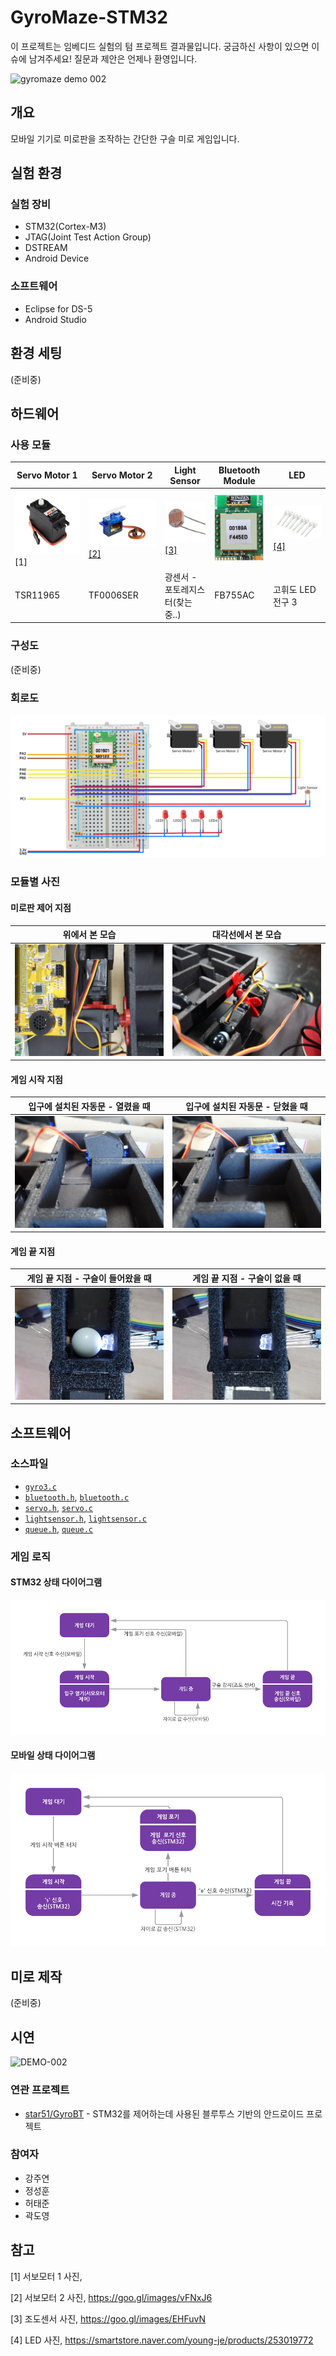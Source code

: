 # GyroMaze-STM32
이 프로젝트는 임베디드 실험의 텀 프로젝트 결과물입니다. 궁금하신 사항이 있으면 이슈에 남겨주세요! 질문과 제안은 언제나 환영입니다.

![gyromaze demo 002](resource/demo-001.gif)

## 개요

모바일 기기로 미로판을 조작하는 간단한 구슬 미로 게임입니다. 

## 실험 환경

### 실험 장비

- STM32(Cortex-M3)
- JTAG(Joint Test Action Group)
- DSTREAM
- Android Device

### 소프트웨어

- Eclipse for DS-5
- Android Studio

## 환경 세팅

(준비중)

## 하드웨어

### 사용 모듈

| Servo Motor 1                     | Servo Motor 2                                                | Light Sensor                                                 | Bluetooth Module                            | LED                                                          |
| --------------------------------- | ------------------------------------------------------------ | ------------------------------------------------------------ | ------------------------------------------- | ------------------------------------------------------------ |
| ![servo1](resource/servo1.jpg)[1] | ![servo2](resource/servo2.jpg)[[2]](https://goo.gl/images/vFNxJ6) | [![lightsensor](resource/lightsensor.jpeg)[3]](https://goo.gl/images/EHFuvN) | ![bluetooth module](resource/bluetooth.png) | ![led](resource/led.png)[[4]](https://smartstore.naver.com/young-je/products/253019772) |
| TSR11965                          | TF0006SER                                                    | 광센서 - 포토레지스터(찾는중..)                              | FB755AC                                     | 고휘도 LED전구 3                                             |

### 구성도

(준비중)

### 회로도

![모듈과 브레드보드](resource/modules_breadboard.png)

### 모듈별 사진

#### 미로판 제어 지점

|                        위에서 본 모습                        |                      대각선에서 본 모습                      |
| :----------------------------------------------------------: | :----------------------------------------------------------: |
| ![397636A6-112D-4B83-853E-200A53D8185B](resource/397636A6-112D-4B83-853E-200A53D8185B.JPG) | ![02542460-0DDD-4341-888B-A4FD266E6D54](resource/02542460-0DDD-4341-888B-A4FD266E6D54.JPG) |

#### 게임 시작 지점

|               입구에 설치된 자동문 - 열렸을 때               |               입구에 설치된 자동문 - 닫혔을 때               |
| :----------------------------------------------------------: | :----------------------------------------------------------: |
| ![9EF86831-0276-433F-A960-36CD2DF37754](resource/9EF86831-0276-433F-A960-36CD2DF37754.JPG) | ![C623DCD5-6099-4872-8271-E882BE166C12](resource/C623DCD5-6099-4872-8271-E882BE166C12.JPG) |

#### 게임 끝 지점

|              게임 끝 지점 - 구슬이 들어왔을 때               |                게임 끝 지점 - 구슬이 없을 때                 |
| :----------------------------------------------------------: | :----------------------------------------------------------: |
| ![12E8D8A7-CE0D-47B7-BEF6-C37DAC57F290](resource/12E8D8A7-CE0D-47B7-BEF6-C37DAC57F290.JPG) | ![ECF4DE6E-2FA1-4772-B9B6-166E88DD01FA](resource/ECF4DE6E-2FA1-4772-B9B6-166E88DD01FA.JPG) |

## 소프트웨어

### 소스파일

- [`gyro3.c`](ens7_20/gyro3.c)
- [`bluetooth.h`](ens7_20/bluetooth.h), [`bluetooth.c`](ens7_20/bluetooth.c)
- [`servo.h`](ens7_20/servo.h), [`servo.c`](ens7_20/servo.c)
- [`lightsensor.h`](ens7_20/lightsensor.h), [`lightsensor.c`](ens7_20/lightsensor.c)
- [`queue.h`](ens7_20/queue.h), [`queue.c`](ens7_20/queue.c)

### 게임 로직

####  STM32 상태 다이어그램

![state_diagram_STM32](resource/state_diagram_STM32.png)

#### 모바일 상태 다이어그램

![state_diagram_mobile](resource/state_diagram_mobile.png)

## 미로 제작

(준비중)

## 시연

![DEMO-002](resource/DEMO-002.gif)

### 연관 프로젝트

- [star51/GyroBT](https://github.com/star51/GyroBT) - STM32를 제어하는데 사용된 블루투스 기반의 안드로이드 프로젝트

### 참여자

- 강주연
- 정성훈
- 허태준
- 곽도영

## 참고

[1] 서보모터 1 사진, 

[2] 서보모터 2 사진, https://goo.gl/images/vFNxJ6

[3] 조도센서 사진, https://goo.gl/images/EHFuvN

[4] LED 사진, https://smartstore.naver.com/young-je/products/253019772